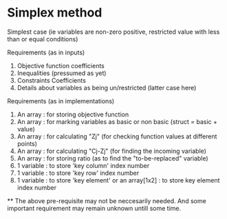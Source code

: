 Simplex method
==============


Simplest case (ie variables are non-zero positive, restricted value with less than or equal conditions)

Requirements (as in inputs)
1) Objective function coefficients
2) Inequalities (pressumed as yet)
3) Constraints Coefficients
4) Details about variables as being un/restricted (latter case here)


Requirements (as in implementations)
1) An array<float> : for storing objective function
2) An array<struct> : for marking variables as basic or non basic
	(struct = basic<bool> + value<float>)
3) An array<float> : for calculating "Zj" (for checking function values at different points)
4) An array<float> : for calculating "Cj-Zj" (for finding the incoming variable)
5) An array<float> : for storing ratio (as to find the "to-be-replaced" variable)
6) 1 variable : to store 'key column' index number
7) 1 variable : to store 'key row' index number
8) 1 variable : to store 'key element' or an array[1x2] : to store key element index number

** The above pre-requisite may not be neccesarily needed. And some important requirement may remain unknown untill some time.
